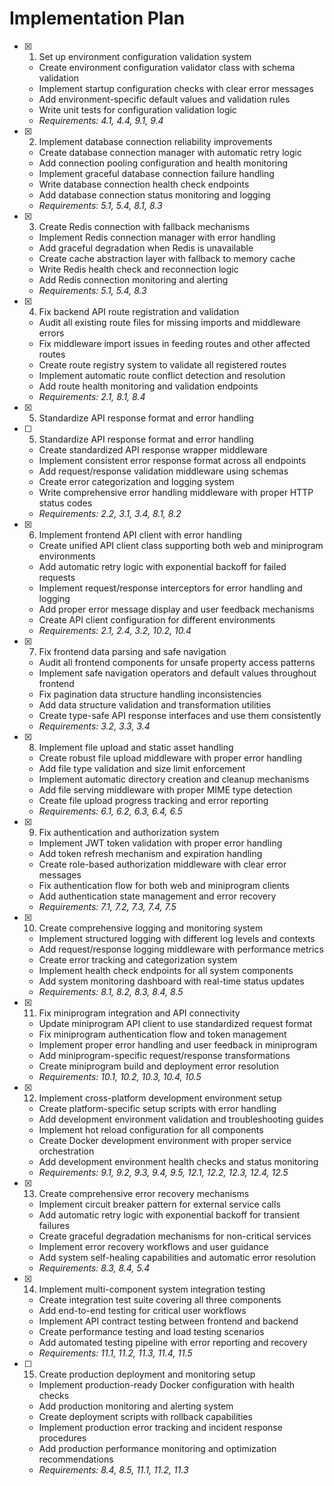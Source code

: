 # Implementation Plan

- [x] 1. Set up environment configuration validation system
  - Create environment configuration validator class with schema validation
  - Implement startup configuration checks with clear error messages
  - Add environment-specific default values and validation rules
  - Write unit tests for configuration validation logic
  - _Requirements: 4.1, 4.4, 9.1, 9.4_

- [x] 2. Implement database connection reliability improvements
  - Create database connection manager with automatic retry logic
  - Add connection pooling configuration and health monitoring
  - Implement graceful database connection failure handling
  - Write database connection health check endpoints
  - Add database connection status monitoring and logging
  - _Requirements: 5.1, 5.4, 8.1, 8.3_

- [x] 3. Create Redis connection with fallback mechanisms
  - Implement Redis connection manager with error handling
  - Add graceful degradation when Redis is unavailable
  - Create cache abstraction layer with fallback to memory cache
  - Write Redis health check and reconnection logic
  - Add Redis connection monitoring and alerting
  - _Requirements: 5.1, 5.4, 8.3_

- [x] 4. Fix backend API route registration and validation
  - Audit all existing route files for missing imports and middleware errors
  - Fix middleware import issues in feeding routes and other affected routes
  - Create route registry system to validate all registered routes
  - Implement automatic route conflict detection and resolution
  - Add route health monitoring and validation endpoints
  - _Requirements: 2.1, 8.1, 8.4_

- [x] 5. Standardize API response format and error handling
- [ ] 5. Standardize API response format and error handling
  - Create standardized API response wrapper middleware
  - Implement consistent error response format across all endpoints
  - Add request/response validation middleware using schemas
  - Create error categorization and logging system
  - Write comprehensive error handling middleware with proper HTTP status codes
  - _Requirements: 2.2, 3.1, 3.4, 8.1, 8.2_

- [x] 6. Implement frontend API client with error handling


  - Create unified API client class supporting both web and miniprogram environments
  - Add automatic retry logic with exponential backoff for failed requests
  - Implement request/response interceptors for error handling and logging
  - Add proper error message display and user feedback mechanisms
  - Create API client configuration for different environments
  - _Requirements: 2.1, 2.4, 3.2, 10.2, 10.4_

- [x] 7. Fix frontend data parsing and safe navigation
  - Audit all frontend components for unsafe property access patterns
  - Implement safe navigation operators and default values throughout frontend
  - Fix pagination data structure handling inconsistencies
  - Add data structure validation and transformation utilities
  - Create type-safe API response interfaces and use them consistently
  - _Requirements: 3.2, 3.3, 3.4_

- [x] 8. Implement file upload and static asset handling





  - Create robust file upload middleware with proper error handling
  - Add file type validation and size limit enforcement
  - Implement automatic directory creation and cleanup mechanisms
  - Add file serving middleware with proper MIME type detection
  - Create file upload progress tracking and error reporting
  - _Requirements: 6.1, 6.2, 6.3, 6.4, 6.5_

- [x] 9. Fix authentication and authorization system



  - Implement JWT token validation with proper error handling
  - Add token refresh mechanism and expiration handling
  - Create role-based authorization middleware with clear error messages
  - Fix authentication flow for both web and miniprogram clients
  - Add authentication state management and error recovery
  - _Requirements: 7.1, 7.2, 7.3, 7.4, 7.5_

- [x] 10. Create comprehensive logging and monitoring system

  - Implement structured logging with different log levels and contexts
  - Add request/response logging middleware with performance metrics
  - Create error tracking and categorization system
  - Implement health check endpoints for all system components
  - Add system monitoring dashboard with real-time status updates
  - _Requirements: 8.1, 8.2, 8.3, 8.4, 8.5_

- [x] 11. Fix miniprogram integration and API connectivity
  - Update miniprogram API client to use standardized request format
  - Fix miniprogram authentication flow and token management
  - Implement proper error handling and user feedback in miniprogram
  - Add miniprogram-specific request/response transformations
  - Create miniprogram build and deployment error resolution
  - _Requirements: 10.1, 10.2, 10.3, 10.4, 10.5_

- [x] 12. Implement cross-platform development environment setup
  - Create platform-specific setup scripts with error handling
  - Add development environment validation and troubleshooting guides
  - Implement hot reload configuration for all components
  - Create Docker development environment with proper service orchestration
  - Add development environment health checks and status monitoring
  - _Requirements: 9.1, 9.2, 9.3, 9.4, 9.5, 12.1, 12.2, 12.3, 12.4, 12.5_

- [x] 13. Create comprehensive error recovery mechanisms


  - Implement circuit breaker pattern for external service calls
  - Add automatic retry logic with exponential backoff for transient failures
  - Create graceful degradation mechanisms for non-critical services
  - Implement error recovery workflows and user guidance
  - Add system self-healing capabilities and automatic error resolution
  - _Requirements: 8.3, 8.4, 5.4_


- [x] 14. Implement multi-component system integration testing
  - Create integration test suite covering all three components
  - Add end-to-end testing for critical user workflows
  - Implement API contract testing between frontend and backend
  - Create performance testing and load testing scenarios
  - Add automated testing pipeline with error reporting and recovery
  - _Requirements: 11.1, 11.2, 11.3, 11.4, 11.5_
- [ ] 15. Create production deployment and monitoring setup
  - Implement production-ready Docker configuration with health checks
  - Add production monitoring and alerting system
  - Create deployment scripts with rollback capabilities
  - Implement production error tracking and incident response procedures
  - Add production performance monitoring and optimization recommendations
  - _Requirements: 8.4, 8.5, 11.1, 11.2, 11.3_
